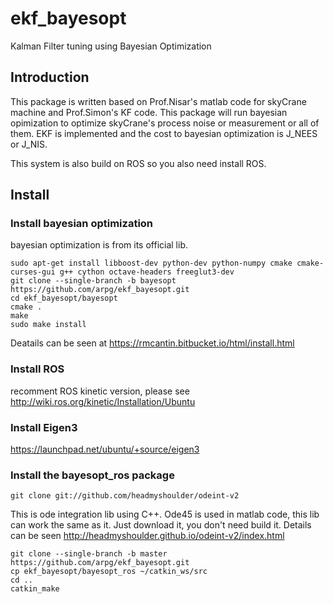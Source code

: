 # ekf_bayesopt
Kalman Filter tuning using Bayesian Optimization

## Introduction
This package is written based on Prof.Nisar's matlab code for skyCrane machine and Prof.Simon's KF code.
This package will run bayesian opimization to optimize skyCrane's process noise or measurement or all of them.
EKF is implemented and the cost to bayesian optimization is J_NEES or J_NIS.

This system is also build on ROS so you also need install ROS.

## Install
### Install bayesian optimization
bayesian optimization is from its official lib.
```
sudo apt-get install libboost-dev python-dev python-numpy cmake cmake-curses-gui g++ cython octave-headers freeglut3-dev
git clone --single-branch -b bayesopt https://github.com/arpg/ekf_bayesopt.git
cd ekf_bayesopt/bayesopt
cmake .
make
sudo make install
```
Deatails can be seen at https://rmcantin.bitbucket.io/html/install.html

### Install ROS
recomment ROS kinetic version, please see http://wiki.ros.org/kinetic/Installation/Ubuntu 
### Install Eigen3
https://launchpad.net/ubuntu/+source/eigen3
### Install the bayesopt_ros package
```
git clone git://github.com/headmyshoulder/odeint-v2
```
This is ode integration lib using C++. Ode45 is used in matlab code, this lib can work the same as it. Just download it, you don't need build it. Details can be seen http://headmyshoulder.github.io/odeint-v2/index.html

```
git clone --single-branch -b master https://github.com/arpg/ekf_bayesopt.git
cp ekf_bayesopt/bayesopt_ros ~/catkin_ws/src
cd ..
catkin_make
```

